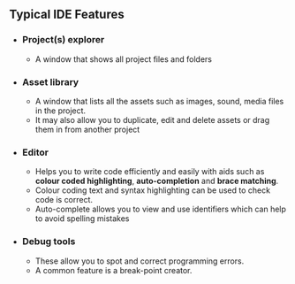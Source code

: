 ## Typical IDE Features
- ### Project(s) explorer
	- A window that shows all project files and folders
- ### Asset library
	- A window that lists all the assets such as images, sound, media files in the project.
	- It may also allow you to duplicate, edit and delete assets or drag them in from another project
- ### Editor
	- Helps you to write code efficiently and easily with aids such as **colour coded highlighting**, **auto-completion** and **brace matching**.
	- Colour coding text and syntax highlighting can be used to check code is correct.
	- Auto-complete  allows you to view and use identifiers which can help to avoid spelling mistakes
- ### Debug tools
	- These allow you to spot and correct programming errors.
	- A common feature is a break-point creator.